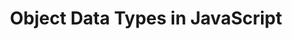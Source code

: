 ---
id: object-datatypes-in-javascript
title: Object Data Types in JavaScript
sidebar_label: Object
sidebar_position: 1
tags: [JavaScript]
description: What is the data types in JavaScript and how to use it.
---